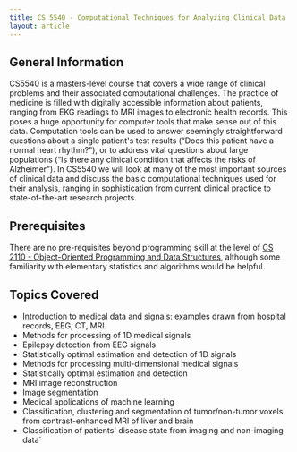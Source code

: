 ```yaml
---
title: CS 5540 - Computational Techniques for Analyzing Clinical Data
layout: article
---
```


## General Information

CS5540 is a masters-level course that covers a wide range of clinical problems and their associated computational challenges. The practice of medicine is filled with digitally accessible information about patients, ranging from EKG readings to MRI images to electronic health records. This poses a huge opportunity for computer tools that make sense out of this data. Computation tools can be used to answer seemingly straightforward questions about a single patient's test results (“Does this patient have a normal heart rhythm?”), or to address vital questions about large populations (“Is there any clinical condition that affects the risks of Alzheimer”). In CS5540 we will look at many of the most important sources of clinical data and discuss the basic computational techniques used for their analysis, ranging in sophistication from current clinical practice to state-of-the-art research projects.

## Prerequisites

There are no pre-requisites beyond programming skill at the level of [CS 2110 - Object-Oriented Programming and Data Structures](https://github.com/mrkev/Official-CS-Wiki/blob/master/classes/CS2110.md), although some familiarity with elementary statistics and algorithms would be helpful.

## Topics Covered

 - Introduction to medical data and signals: examples drawn from hospital records, EEG, CT, MRI.
 - Methods for processing of 1D medical signals
 - Epilepsy detection from EEG signals
 - Statistically optimal estimation and detection of 1D signals
 - Methods for processing multi-dimensional medical signals
 - Statistically optimal estimation and detection
 - MRI image reconstruction
 - Image segmentation
 - Medical applications of machine learning
 - Classification, clustering and segmentation of tumor/non-tumor voxels from contrast-enhanced MRI of liver and brain
 - Classification of patients' disease state from imaging and non-imaging data`
